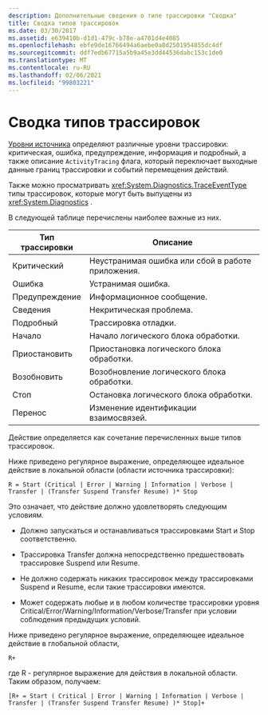 ```yaml
---
description: Дополнительные сведения о типе трассировки "Сводка"
title: Сводка типов трассировок
ms.date: 03/30/2017
ms.assetid: e639410b-d1d1-479c-b78e-a4701d4e4085
ms.openlocfilehash: ebfe9de16766494a6aebe0a8d2501954855dc4df
ms.sourcegitcommit: ddf7edb67715a5b9a45e3dd44536dabc153c1de0
ms.translationtype: MT
ms.contentlocale: ru-RU
ms.lasthandoff: 02/06/2021
ms.locfileid: "99803221"
---
```

# <a name="trace-type-summary"></a>Сводка типов трассировок

[Уровни источника](xref:System.Diagnostics.SourceLevels) определяют различные уровни трассировки: критическая, ошибка, предупреждение, информация и подробный, а также описание `ActivityTracing` флага, который переключает выходные данные границ трассировки и событий перемещения действий.  
  
 Также можно просматривать <xref:System.Diagnostics.TraceEventType> типы трассировок, которые могут быть выпущены из <xref:System.Diagnostics> .  
  
 В следующей таблице перечислены наиболее важные из них.  
  
|Тип трассировки|Описание|  
|----------------|-----------------|  
|Критический|Неустранимая ошибка или сбой в работе приложения.|  
|Ошибка|Устранимая ошибка.|  
|Предупреждение|Информационное сообщение.|  
|Сведения|Некритическая проблема.|  
|Подробный|Трассировка отладки.|  
|Начало|Начало логического блока обработки.|  
|Приостановить|Приостановка логического блока обработки. |  
|Возобновить|Возобновление логического блока обработки. |  
|Стоп|Остановка логического блока обработки. |  
|Перенос|Изменение идентификации взаимосвязей.|  
  
 Действие определяется как сочетание перечисленных выше типов трассировок.  
  
 Ниже приведено регулярное выражение, определяющее идеальное действие в локальной области (области источника трассировки):  
  
 `R = Start (Critical | Error | Warning | Information | Verbose | Transfer | (Transfer Suspend Transfer Resume) )* Stop`  
  
 Это означает, что действие должно удовлетворять следующим условиям.  
  
- Должно запускаться и останавливаться трассировками Start и Stop соответственно.  
  
- Трассировка Transfer должна непосредственно предшествовать трассировке Suspend или Resume.  
  
- Не должно содержать никаких трассировок между трассировками Suspend и Resume, если такие трассировки имеются.  
  
- Может содержать любые и в любом количестве трассировки уровня Critical/Error/Warning/Information/Verbose/Transfer при условии соблюдения предыдущих условий.  
  
 Ниже приведено регулярное выражение, определяющее идеальное действие в глобальной области,  
  
`R+`  
  
 где R - регулярное выражение для действия в локальной области. Таким образом, получаем:  
  
`[R+ = Start ( Critical | Error | Warning | Information | Verbose | Transfer | (Transfer Suspend Transfer Resume) )* Stop]+`
